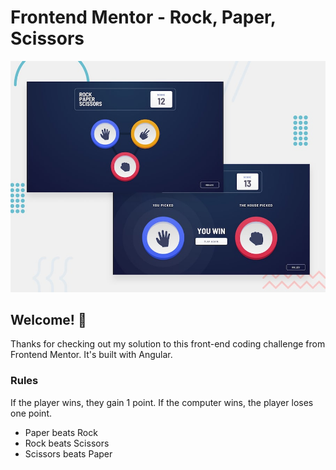 # Frontend Mentor - Rock, Paper, Scissors

![Design preview for the Rock, Paper, Scissors coding challenge](src/assets/design/desktop-preview.jpg)

## Welcome! 👋

Thanks for checking out my solution to this front-end coding challenge from Frontend Mentor. It's built with Angular.

### Rules

If the player wins, they gain 1 point. If the computer wins, the player loses one point.

- Paper beats Rock
- Rock beats Scissors
- Scissors beats Paper
